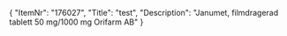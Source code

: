 {
  "ItemNr": "176027",
  "Title": "test",
  "Description": "Janumet, filmdragerad tablett 50 mg/1000 mg Orifarm AB"
}